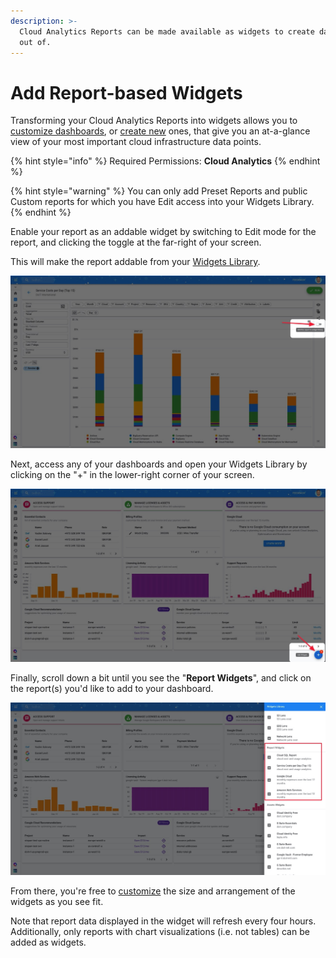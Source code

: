 ```yaml
---
description: >-
  Cloud Analytics Reports can be made available as widgets to create dashboards
  out of.
---
```


# Add Report-based Widgets

Transforming your Cloud Analytics Reports into widgets allows you to [customize dashboards](../dashboards/customizing-dashboards.md), or [create new](../dashboards/creating-a-new-dashboard.md) ones, that give you an at-a-glance view of your most important cloud infrastructure data points.

{% hint style="info" %}
Required Permissions: **Cloud Analytics**
{% endhint %}

{% hint style="warning" %}
You can only add Preset Reports and public Custom reports for which you have Edit access into your Widgets Library. 
{% endhint %}

Enable your report as an addable widget by switching to Edit mode for the report, and clicking the toggle at the far-right of your screen.

This will make the report addable from your [Widgets Library](../dashboards/widgets-overview.md).

![](../.gitbook/assets/addtowidgetlibrary.jpg)

Next, access any of your dashboards and open your Widgets Library by clicking on the "+" in the lower-right corner of your screen.

![](../.gitbook/assets/addwidgets.jpg)



Finally, scroll down a bit until you see the "**Report Widgets**", and click on the report\(s\) you'd like to add to your dashboard.

![](../.gitbook/assets/reportswidgets.jpg)



From there, you're free to [customize](../dashboards/customizing-dashboards.md) the size and arrangement of the widgets as you see fit. 

Note that report data displayed in the widget will refresh every four hours. Additionally, only reports with chart visualizations \(i.e. not tables\) can be added as widgets.

